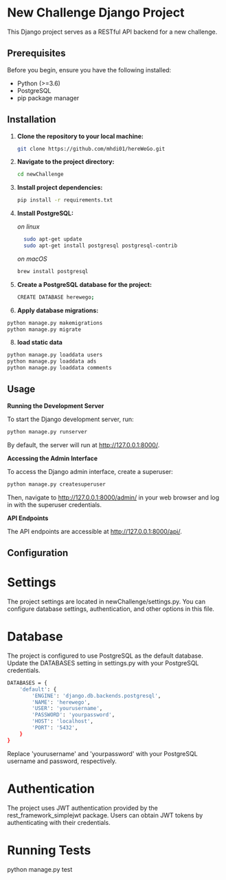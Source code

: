 # New Challenge Django Project

This Django project serves as a RESTful API backend for a new challenge.

## Prerequisites

Before you begin, ensure you have the following installed:

- Python (>=3.6)
- PostgreSQL
- pip package manager

## Installation

1. **Clone the repository to your local machine:**

   ```bash
   git clone https://github.com/mhdi01/hereWeGo.git
   
2. **Navigate to the project directory:**
   ```bash
   cd newChallenge
   
3. **Install project dependencies:**
   ```bash
   pip install -r requirements.txt

4. **Install PostgreSQL:**
   
   *on linux*
   ```bash
     sudo apt-get update
     sudo apt-get install postgresql postgresql-contrib
   ```
   *on macOS*
   ```bash
   brew install postgresql
6. **Create a PostgreSQL database for the project:**
   ```bash
   CREATE DATABASE herewego;
7. **Apply database migrations:**
```bash
python manage.py makemigrations
python manage.py migrate
```

8. **load static data**
```bash
python manage.py loaddata users
python manage.py loaddata ads
python manage.py loaddata comments
```

## Usage

**Running the Development Server**

To start the Django development server, run:

```bash
python manage.py runserver
```
By default, the server will run at http://127.0.0.1:8000/.

**Accessing the Admin Interface**

To access the Django admin interface, create a superuser:

```bash
python manage.py createsuperuser
```

Then, navigate to http://127.0.0.1:8000/admin/ in your web browser and log in with the superuser credentials.

**API Endpoints**

The API endpoints are accessible at http://127.0.0.1:8000/api/.


## Configuration

# Settings

The project settings are located in newChallenge/settings.py. You can configure database settings, authentication, and other options in this file.

# Database

The project is configured to use PostgreSQL as the default database. Update the DATABASES setting in settings.py with your PostgreSQL credentials.

```bash
DATABASES = {
    'default': {
        'ENGINE': 'django.db.backends.postgresql',
        'NAME': 'herewego',
        'USER': 'yourusername',
        'PASSWORD': 'yourpassword',
        'HOST': 'localhost',
        'PORT': '5432',
    }
}
```
Replace 'yourusername' and 'yourpassword' with your PostgreSQL username and password, respectively.

# Authentication

The project uses JWT authentication provided by the rest_framework_simplejwt package. Users can obtain JWT tokens by authenticating with their credentials.

# Running Tests
python manage.py test



   
